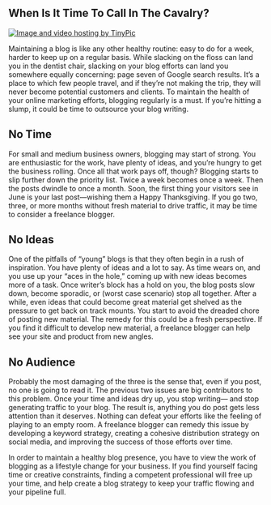 ---
---
## When Is It Time To Call In The Cavalry?

<a href="http://tinypic.com?ref=2edqv14" target="_blank"><img src="http://i59.tinypic.com/2edqv14.jpg" border="0" alt="Image and video hosting by TinyPic"></a>

Maintaining a blog is like any other healthy routine: easy to do for a week, harder to keep up on a regular basis. While slacking on the floss can land you in the dentist chair, slacking on your blog efforts can land you somewhere equally concerning: page seven of Google search results. It’s a place to which few people travel, and if they’re not making the trip, they will never become potential customers and clients.
To maintain the health of your online marketing efforts, blogging regularly is a must. If you’re hitting a slump, it could be time to outsource your blog writing.

## No Time

For small and medium business owners, blogging may start of strong. You are enthusiastic for the work, have plenty of ideas, and you’re hungry to get the business rolling. Once all that work pays off, though? Blogging starts to slip further down the priority list. Twice a week becomes once a week. Then the posts dwindle to once a month. Soon, the first thing your visitors see in June is your last post—wishing them a Happy Thanksgiving. If you go two, three, or more months without fresh material to drive traffic, it may be time to consider a freelance blogger.

## No Ideas

One of the pitfalls of “young” blogs is that they often begin in a rush of inspiration. You have plenty of ideas and a lot to say. As time wears on, and you use up your “aces in the hole,” coming up with new ideas becomes more of a task. Once writer’s block has a hold on you, the blog posts slow down, become sporadic, or (worst case scenario) stop all together. After a while, even ideas that could become great material get shelved as the pressure to get back on track mounts. You start to avoid the dreaded chore of posting new material. The remedy for this could be a fresh perspective. If you find it difficult to develop new material, a freelance blogger can help see your site and product from new angles.

## No Audience

Probably the most damaging of the three is the sense that, even if you post, no one is going to read it. The previous two issues are big contributors to this problem. Once your time and ideas dry up, you stop writing— and stop generating traffic to your blog. The result is, anything you do post gets less attention than it deserves. Nothing can defeat your efforts like the feeling of playing to an empty room. A freelance blogger can remedy this issue by developing a keyword strategy, creating a cohesive distribution strategy on social media, and improving the success of those efforts over time.

In order to maintain a healthy blog presence, you have to view the work of blogging as a lifestyle change for your business. If you find yourself facing time or creative constraints, finding a competent professional will free up your time, and help create a blog strategy to keep your traffic flowing and your pipeline full.
